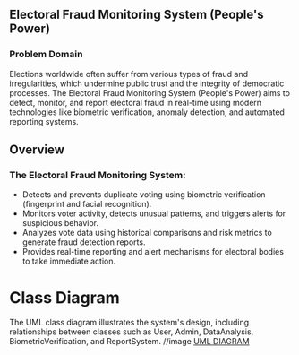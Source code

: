## Electoral Fraud Monitoring System (People's Power)
### Problem Domain
Elections worldwide often suffer from various types of fraud and irregularities, which undermine public trust and the integrity of democratic processes. The Electoral Fraud Monitoring System (People's Power) aims to detect, monitor, and report electoral fraud in real-time using modern technologies like biometric verification, anomaly detection, and automated reporting systems.

## Overview
### The Electoral Fraud Monitoring System:

* Detects and prevents duplicate voting using biometric verification (fingerprint and facial recognition).
* Monitors voter activity, detects unusual patterns, and triggers alerts for suspicious behavior.
* Analyzes vote data using historical comparisons and risk metrics to generate fraud detection reports.
* Provides real-time reporting and alert mechanisms for electoral bodies to take immediate action.

# Class Diagram
The UML class diagram illustrates the system's design, including relationships between classes such as User, Admin, DataAnalysis, BiometricVerification, and ReportSystem.
//image
[UML DIAGRAM](https://drive.google.com/file/d/1tq72qPS7rpFvUSra9cqNyc-_FcY5CTcf/view?usp=sharing)


